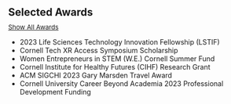 <h2 style="margin: 20px 0px 10px;" id="awards">Selected Awards</h2> 
  <a href="all_awards.html"><summary style="font-size: 13px;">Show All Awards</summary></a>

<ul>
  <li>2023 Life Sciences Technology Innovation Fellowship (LSTIF)</li>
  <li>Cornell Tech XR Access Symposium Scholarship</li>
  <li>Women Entrepreneurs in STEM (W.E.) Cornell Summer Fund</li>
  <li>Cornell Institute for Healthy Futures (CIHF) Research Grant</li>
  <li>ACM SIGCHI 2023 Gary Marsden Travel Award</li>  
  <li>Cornell University Career Beyond Academia 2023 Professional Development Funding</li>



</ul>
